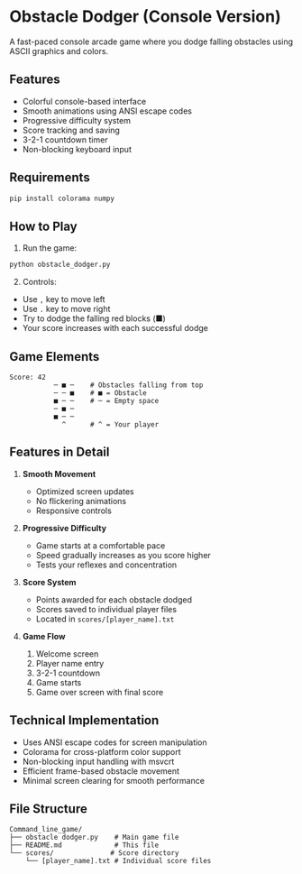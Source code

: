 # Obstacle Dodger (Console Version)

A fast-paced console arcade game where you dodge falling obstacles using ASCII graphics and colors.

## Features

- Colorful console-based interface
- Smooth animations using ANSI escape codes
- Progressive difficulty system
- Score tracking and saving
- 3-2-1 countdown timer
- Non-blocking keyboard input

## Requirements

```bash
pip install colorama numpy
```

## How to Play

1. Run the game:
```bash
python obstacle_dodger.py
```

2. Controls:
- Use `,` key to move left
- Use `.` key to move right
- Try to dodge the falling red blocks (■)
- Your score increases with each successful dodge

## Game Elements

```
Score: 42
           ─ ■ ─    # Obstacles falling from top
           ─ ─ ■    # ■ = Obstacle
           ■ ─ ─    # ─ = Empty space
           ─ ■ ─
           ■ ─ ─
             ^      # ^ = Your player
```

## Features in Detail

1. **Smooth Movement**
   - Optimized screen updates
   - No flickering animations
   - Responsive controls

2. **Progressive Difficulty**
   - Game starts at a comfortable pace
   - Speed gradually increases as you score higher
   - Tests your reflexes and concentration

3. **Score System**
   - Points awarded for each obstacle dodged
   - Scores saved to individual player files
   - Located in `scores/[player_name].txt`

4. **Game Flow**
   1. Welcome screen
   2. Player name entry
   3. 3-2-1 countdown
   4. Game starts
   5. Game over screen with final score

## Technical Implementation

- Uses ANSI escape codes for screen manipulation
- Colorama for cross-platform color support
- Non-blocking input handling with msvcrt
- Efficient frame-based obstacle movement
- Minimal screen clearing for smooth performance

## File Structure

```
Command_line_game/
├── obstacle dodger.py    # Main game file
├── README.md             # This file
└── scores/              # Score directory
    └── [player_name].txt # Individual score files
```


